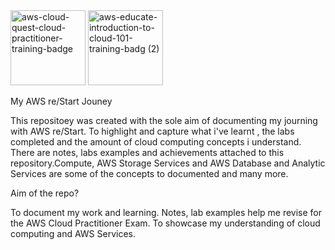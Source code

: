 <img width="120" height="120" alt="aws-cloud-quest-cloud-practitioner-training-badge" src="https://github.com/user-attachments/assets/525dfe1e-ad06-420d-99aa-b0e60b1c9329" />

<img width="120" height="120" alt="aws-educate-introduction-to-cloud-101-training-badg (2)" src="https://github.com/user-attachments/assets/45f62570-32d9-4247-807a-2fae38c477e6" />



My AWS re/Start Jouney 

This repositoey was created with the sole aim of documenting my journing with AWS re/Start. To highlight and capture what i've learnt , the labs completed and the amount of cloud computing concepts i understand. There are notes, labs examples and achievements attached to this repository.Compute, AWS Storage Services and AWS Database and Analytic Services are some of the concepts to documented and many more.

Aim of the repo?

To document my work and learning.
Notes, lab examples help me revise for the AWS Cloud Practitioner Exam.
To showcase my understanding of cloud computing and AWS Services.
